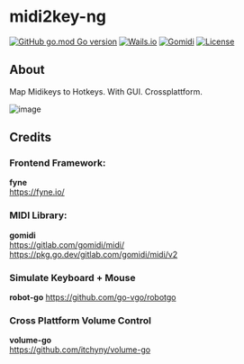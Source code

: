 # midi2key-ng
[![GitHub go.mod Go version](https://img.shields.io/github/go-mod/go-version/m10x/midi2key-ng)](https://golang.org/)
[![Wails.io](https://img.shields.io/badge/Fyne%20v2)](https://fyne.io/)
[![Gomidi](https://img.shields.io/badge/Gomidi-v2-blue)]([https://wails.io/](https://gitlab.com/gomidi/midi/))
[![License](https://img.shields.io/badge/License-Apache%202.0-blue.svg)](https://www.apache.org/licenses/LICENSE-2.0)

## About

Map Midikeys to Hotkeys. With GUI. Crossplattform. 

![image](https://user-images.githubusercontent.com/4344935/176676214-7e811e2e-664b-4d81-8a28-ff409b919118.png)

## Credits

### Frontend Framework:  
**fyne**  
https://fyne.io/

### MIDI Library:
**gomidi**  
https://gitlab.com/gomidi/midi/ 
https://pkg.go.dev/gitlab.com/gomidi/midi/v2  

### Simulate Keyboard + Mouse
**robot-go**
https://github.com/go-vgo/robotgo

### Cross Plattform Volume Control
**volume-go**  
https://github.com/itchyny/volume-go
